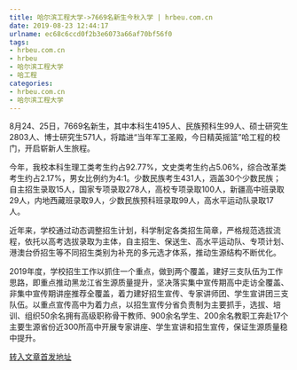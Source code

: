 ```yaml
---
title: 哈尔滨工程大学->7669名新生今秋入学 | hrbeu.com.cn
date: 2019-08-23 12:44:17
urlname: ec68c6ccd0f2b3e6073a66af70bf56f0
tags: 
- hrbeu.com.cn
- hrbeu
- 哈尔滨工程大学
- 哈工程
categories:
- hrbeu.com.cn
- 哈尔滨工程大学
---
```



8月24、25日，7669名新生，其中本科生4195人、民族预科生99人、硕士研究生2803人、博士研究生571人，将踏进“当年军工圣殿，今日精英摇篮”哈工程的校门，开启崭新人生旅程。

今年，我校本科生理工类考生约占92.77%，文史类考生约占5.06%，综合改革类考生约占2.17%，男女比例约为4:1。少数民族考生431人，涵盖30个少数民族；自主招生录取15人，国家专项录取278人，高校专项录取100人，新疆高中班录取29人，内地西藏班录取9人，少数民族预科班录取99人，高水平运动队录取17人。

近年来，学校通过动态调整招生计划，科学制定各类招生简章，严格规范选拔流程，依托以高考选拔录取为主体，自主招生、保送生、高水平运动队、专项计划、港澳台侨招生等不同招生类别为补充的多元选才体系，推动生源结构不断优化。

2019年度，学校招生工作以抓住一个重点，做到两个覆盖，建好三支队伍为工作思路，即重点推动黑龙江省生源质量提升，坚决落实集中宣传期高中走访全覆盖、非集中宣传期讲座推荐全覆盖，着力建好招生宣传、专家讲师团、学生宣讲团三支队伍。以重点宣传高中为着力点，以招生宣传分省负责制为主要抓手，选拔、培训、组织50余名拥有高级职称骨干教师、900余名学生、200余名教职工奔赴17个主要生源省份近300所高中开展专家讲座、学生宣讲和招生宣传，保证生源质量稳中提升。





[转入文章首发地址](http://gongxue.cn/news/2019/201908/news_196055.html)